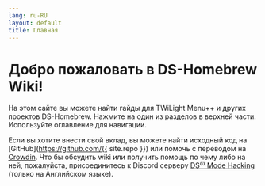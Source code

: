 ```yaml
---
lang: ru-RU
layout: default
title: Главная
---
```


# Добро пожаловать в DS-Homebrew Wiki!

На этом сайте вы можете найти гайды для TWiLight Menu++ и других проектов DS-Homebrew. Нажмите на один из разделов в верхней части. Используйте оглавление для навигации.

Если вы хотите внести свой вклад, вы можете найти исходный код на [GitHub](https://github.com/{{ site.repo }}) или помочь с переводом на [Crowdin](https://crowdin.com/project/ds-homebrew-wiki). Что бы обсудить wiki или получить помощь по чему либо на ней, пожалуйста, присоединитесь к Discord серверу [DS⁽ⁱ⁾ Mode Hacking](https://ds-homebrew.com/discord) (только на Английском языке).
